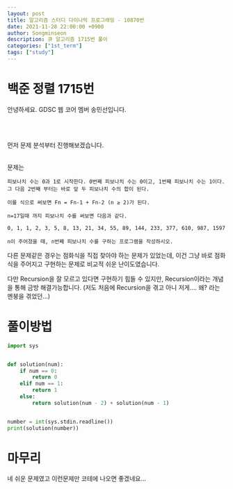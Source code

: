 ```yaml
---
layout: post
title: 알고리즘 스터디 다이나믹 프로그래밍 - 10870번
date: 2021-11-28 22:00:00 +0900
author: Songminseon
description: 큐 알고리즘 1715번 풀이
categories: ["1st_term"]
tags: ["study"]
---
```


# 백준 정렬 1715번

안녕하세요. GDSC 웹 코어 멤버 송민선입니다. <br>

<br>
<br>

먼저 문제 분석부터 진행해보겠습니다.
<br><br>

문제는

```
피보나치 수는 0과 1로 시작한다. 0번째 피보나치 수는 0이고, 1번째 피보나치 수는 1이다. 그 다음 2번째 부터는 바로 앞 두 피보나치 수의 합이 된다.

이를 식으로 써보면 Fn = Fn-1 + Fn-2 (n ≥ 2)가 된다.

n=17일때 까지 피보나치 수를 써보면 다음과 같다.

0, 1, 1, 2, 3, 5, 8, 13, 21, 34, 55, 89, 144, 233, 377, 610, 987, 1597

n이 주어졌을 때, n번째 피보나치 수를 구하는 프로그램을 작성하시오.

```

다른 문제같은 경우는 점화식을 직접 찾아야 하는 문제가 있었는데, 이건 그냥 바로 점화식을 주어지고 구현하는 문제로 비교적 쉬운 난이도였습니다.

다만 Recursion을 잘 모르고 있다면 구현하기 힘들 수 있지만, Recursion이라는 개념을 통해 금방 해결가능합니다. (저도 처음에 Recursion을 겪고 아니 저게.... 왜? 라는 멘붕을 겪었던...)

# 풀이방법

```python
import sys


def solution(num):
    if num == 0:
        return 0
    elif num == 1:
        return 1
    else:
        return solution(num - 2) + solution(num - 1)


number = int(sys.stdin.readline())
print(solution(number))

```

# 마무리

네 쉬운 문제였고 이런문제만 코테에 나오면 좋겠네요...
